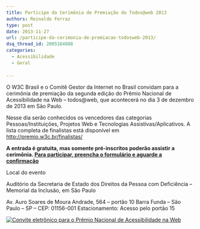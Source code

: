 ```yaml
---
title: Participe da Cerimônia de Premiação do Todos@web 2013
authors: Reinaldo Ferraz
type: post
date: 2013-11-27
url: /participe-da-cerimonia-de-premiacao-todosweb-2013/
dsq_thread_id: 2005164808
categories:
  - Acessibilidade
  - Geral

---
```

O W3C Brasil e o Comitê Gestor da Internet no Brasil convidam para a cerimônia de premiação da segunda edição do Prêmio Nacional de Acessibilidade na Web &#8211; todos@web, que acontecerá no dia 3 de dezembro de 2013 em São Paulo.

Nesse dia serão conhecidos os vencedores das categorias Pessoas/Instituições, Projetos Web e Tecnologias Assistivas/Aplicativos. A lista completa de finalistas está disponível em <http://premio.w3c.br/finalistas/>

**A entrada é gratuita, mas somente pré-inscritos poderão assistir a cerimônia. [Para participar, preencha o formulário e aguarde a confirmação][1]**

Local do evento
  
Auditório da Secretaria de Estado dos Direitos da Pessoa com Deficiência &#8211; Memorial da Inclusão, em São Paulo
  
Av. Auro Soares de Moura Andrade, 564 &#8211; portão 10 Barra Funda &#8211; São Paulo &#8211; SP &#8211; CEP: 01156-001 Estacionamento: Acesso pelo portão 15

[<img src="https://raw.githubusercontent.com/diegoeis/tableless-static-images/master/2013/11/convite_eletronico-1.png" alt="Convite eletrônico para o Prêmio Nacional de Acessibilidade na Web" width="600" height="845" class="alignleft size-full wp-image-39784" srcset="uploads/2013/11/convite_eletronico-1.png 600w, uploads/2013/11/convite_eletronico-1-119x168.png 119w, uploads/2013/11/convite_eletronico-1-220x310.png 220w" sizes="(max-width: 600px) 100vw, 600px" />][2]

 [1]: https://docs.google.com/forms/d/1jYMlucTK0Vy4jEwYX474VgJZ5d3vBt5nEQvDUELgB0A/viewform
 [2]: https://raw.githubusercontent.com/diegoeis/tableless-static-images/master/2013/11/convite_eletronico-1.png